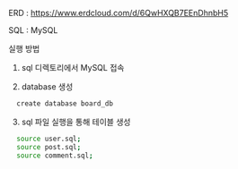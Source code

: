 ERD : https://www.erdcloud.com/d/6QwHXQB7EEnDhnbH5

SQL : MySQL

실행 방법

1. sql 디렉토리에서 MySQL 접속

2. database 생성

```sh
  create database board_db
```

3. sql 파일 실행을 통해 테이블 생성

```sh
  source user.sql;
  source post.sql;
  source comment.sql;
```
